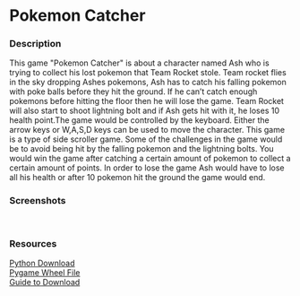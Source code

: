 <h1>Pokemon Catcher</h1>

<h3>Description</h3>

<p>
This game "Pokemon Catcher" is about a character named Ash who is trying to collect his lost pokemon that Team Rocket stole. Team rocket flies in the sky dropping Ashes pokemons, Ash has to catch his falling pokemon with poke balls before they hit the ground. If he can’t catch enough pokemons before hitting the floor then he will lose the game. Team Rocket will also start to shoot lightning bolt and if Ash gets hit with it, he loses 10 health point.The game would be controlled by the keyboard.  Either the arrow keys or W,A,S,D keys can be used to move the character.  This game is a type of side scroller game. Some of the challenges in the game would be to avoid being hit by the falling pokemon and the lightning bolts.  You would win the game after catching a certain amount of pokemon to collect a certain amount of points.  In order to lose the game Ash would have to lose all his health or after 10 pokemon hit the ground the game would end.  
</p>

<h3>Screenshots</h3>
<img scr="https://github.com/kxia3860/Pokemon-Catcher/blob/master/PokemonStartUp.PNG" width="200px">
<img scr="https://github.com/kxia3860/Pokemon-Catcher/blob/master/PokemonGamePic.PNG" width="200px">
<img scr="https://github.com/kxia3860/Pokemon-Catcher/blob/master/PokemonEndScreen.PNG" width="200px">

<h3>Resources</h3>
<a href="https://www.python.org/downloads/"> Python Download</a><br>
<a href="http://www.lfd.uci.edu/~gohlke/pythonlibs/#pygame"> Pygame Wheel File</a><br>
<a href="https://youtu.be/_GikMdhAhv0"> Guide to Download</a>
